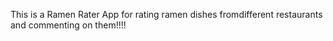 This is a Ramen Rater App for rating ramen dishes fromdifferent restaurants and commenting on them!!!!